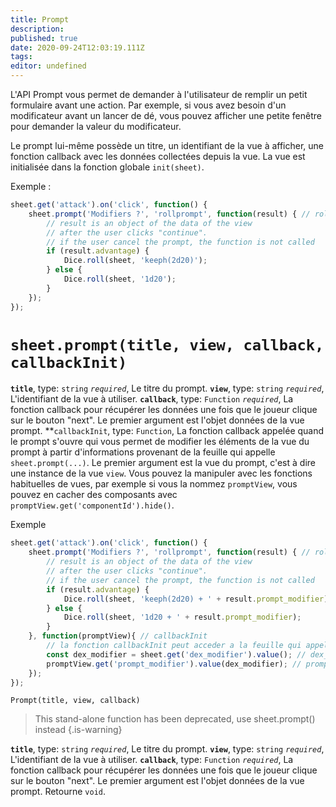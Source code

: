 ```yaml
---
title: Prompt
description: 
published: true
date: 2020-09-24T12:03:19.111Z
tags: 
editor: undefined
---
```


L'API Prompt vous permet de demander à l'utilisateur de remplir un petit formulaire avant une action. Par exemple, si vous avez besoin d'un modificateur avant un lancer de dé, vous pouvez afficher une petite fenêtre pour demander la valeur du modificateur.

Le prompt lui-même possède un titre, un identifiant de la vue à afficher, une fonction callback avec les données collectées depuis la vue. La vue est initialisée dans la fonction globale `init(sheet)`.

Exemple :
```javascript
sheet.get('attack').on('click', function() {
    sheet.prompt('Modifiers ?', 'rollprompt', function(result) { // rollprompt is the id of the view
        // result is an object of the data of the view
        // after the user clicks "continue".
        // if the user cancel the prompt, the function is not called
        if (result.advantage) {
            Dice.roll(sheet, 'keeph(2d20)'); 
        } else {
            Dice.roll(sheet, '1d20');
        }
    });
}); 
```

# `sheet.prompt(title, view, callback, callbackInit)`
**`title`**, type: `string` *`required`*, Le titre du prompt.
**`view`**, type: `string` *`required`*, L'identifiant de la vue à utiliser.
**`callback`**, type: `Function` *`required`*, La fonction callback pour récupérer les données une fois que le joueur clique sur le bouton "next". Le premier argument est l'objet données de la vue prompt.
**`callbackInit`, type: `Function`, La fonction callback appelée quand le prompt s'ouvre qui vous permet de modifier les éléments de la vue du prompt à partir d'informations provenant de la feuille qui appelle `sheet.prompt(...)`. Le premier argument est la vue du prompt, c'est à dire une instance de la vue `view`. Vous pouvez la manipuler avec les fonctions habituelles de vues, par exemple si vous la nommez `promptView`, vous pouvez en cacher des composants avec `promptView.get('componentId').hide()`.

Exemple
```javascript
sheet.get('attack').on('click', function() {
    sheet.prompt('Modifiers ?', 'rollprompt', function(result) { // rollprompt is the id of the view
        // result is an object of the data of the view
        // after the user clicks "continue".
        // if the user cancel the prompt, the function is not called
        if (result.advantage) {
            Dice.roll(sheet, 'keeph(2d20) + ' + result.prompt_modifier); 
        } else {
            Dice.roll(sheet, '1d20 + ' + result.prompt_modifier);
        }
    }, function(promptView){ // callbackInit
        // la fonction callbackInit peut acceder a la feuille qui appelle le prompt et a la feuille du prompt
        const dex_modifier = sheet.get('dex_modifier').value(); // dex_modifier est sur la feuille de personnage
        promptView.get('prompt_modifier').value(dex_modifier); // prompt_modifier est sur la feuille du prompt
    });
}); 
```

`Prompt(title, view, callback)`
> This stand-alone function has been deprecated, use sheet.prompt() instead
{.is-warning}

**`title`**, type: `string` *`required`*, Le titre du prompt.
**`view`**, type: `string` *`required`*, L'identifiant de la vue à utiliser.
**`callback`**, type: `Function` *`required`*, La fonction callback pour récupérer les données une fois que le joueur clique sur le bouton "next". Le premier argument est l'objet données de la vue prompt.
Retourne `void`.
